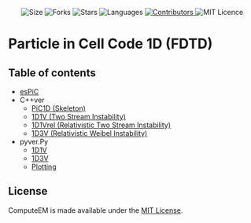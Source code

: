 <!-- Meta-Badges -->
</p>

<p align="center">
    <img alt="Size" src="https://img.shields.io/github/repo-size/cheshirepezz/PiC1d">
  </a>
  <img alt="Forks" src="https://img.shields.io/github/forks/cheshirepezz/PiC1d">
  </a>
  <img alt="Stars" src="https://img.shields.io/github/stars/cheshirepezz/PiC1d">
  </a>
  <img alt="Languages" src="https://img.shields.io/github/languages/count/cheshirepezz/PiC1d">
  </a>
  <a href="https://github.com/cheshirepezz/PiC1d/graphs/contributors">
    <img alt="Contributors" src="https://img.shields.io/github/contributors/cheshirepezz/PiC1d">
  </a>
  <img alt="MIT Licence" src="https://img.shields.io/github/license/cheshirepezz/PiC1d">
  </a>
  
</p>

# Particle in Cell Code 1D (FDTD)

## Table of contents
* [esPiC](https://github.com/cheshirepezz/PiC1D/tree/master/esPiC)
* C++ver
    * [PiC1D (Skeleton)](https://github.com/cheshirepezz/PiC1D/tree/master/C%2B%2Bver/skeleton)
    * [1D1V (Two Stream Instability)](https://github.com/cheshirepezz/PiC1D/tree/master/C%2B%2Bver/1D1V)
    * [1D1Vrel (Relativistic Two Stream Instability)](https://github.com/cheshirepezz/PiC1D/tree/master/C%2B%2Bver/1D1Vrel)
    * [1D3V (Relativistic Weibel Instability)](https://github.com/cheshirepezz/PiC1D/tree/master/C%2B%2Bver/1D3V)
* pyver.Py
    * [1D1V](https://github.com/cheshirepezz/PiC1D/tree/master/%20pyver.Py/1D1V)
    * [1D3V](https://github.com/cheshirepezz/PiC1D/tree/master/%20pyver.Py/1D3V)
    * [Plotting](https://github.com/cheshirepezz/PiC1D/tree/master/%20pyver.Py/Plotting)

## License

ComputeEM is made available under the [MIT License](https://github.com/cheshirepezz/PiC1d/blob/master/LICENSE).
